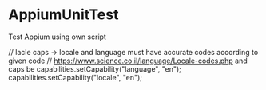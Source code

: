 # AppiumUnitTest

Test Appium using own script 

// lacle caps -> locale and language must have  accurate codes according to given code 
// https://www.science.co.il/language/Locale-codes.php
and caps be 
        capabilities.setCapability("language", "en");
		capabilities.setCapability("locale", "en");
 
